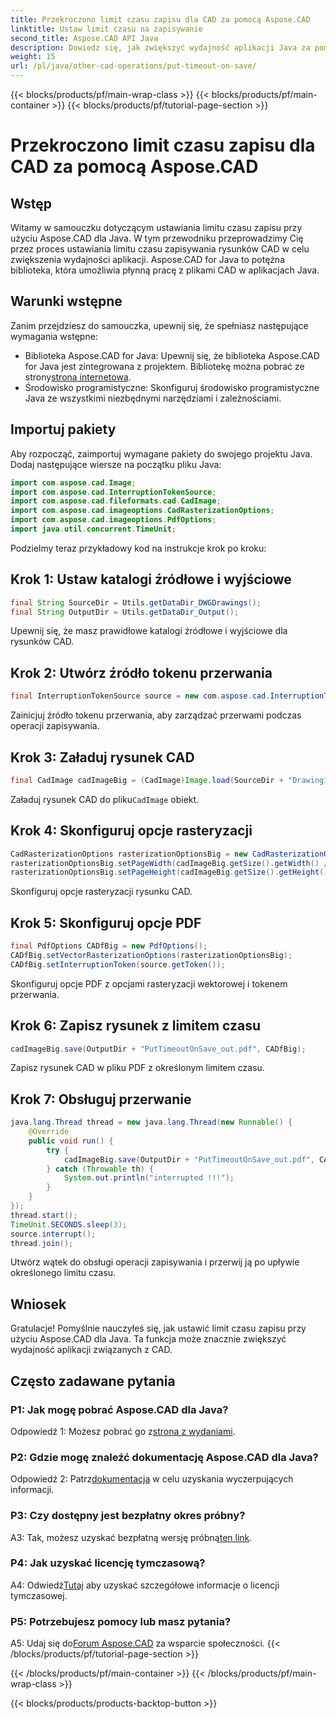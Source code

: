 ```yaml
---
title: Przekroczono limit czasu zapisu dla CAD za pomocą Aspose.CAD
linktitle: Ustaw limit czasu na zapisywanie
second_title: Aspose.CAD API Java
description: Dowiedz się, jak zwiększyć wydajność aplikacji Java za pomocą Aspose.CAD. Ustaw limit czasu zapisu rysunków CAD. Postępuj zgodnie z naszym przewodnikiem krok po kroku.
weight: 15
url: /pl/java/other-cad-operations/put-timeout-on-save/
---
```


{{< blocks/products/pf/main-wrap-class >}}
{{< blocks/products/pf/main-container >}}
{{< blocks/products/pf/tutorial-page-section >}}

# Przekroczono limit czasu zapisu dla CAD za pomocą Aspose.CAD

## Wstęp

Witamy w samouczku dotyczącym ustawiania limitu czasu zapisu przy użyciu Aspose.CAD dla Java. W tym przewodniku przeprowadzimy Cię przez proces ustawiania limitu czasu zapisywania rysunków CAD w celu zwiększenia wydajności aplikacji. Aspose.CAD for Java to potężna biblioteka, która umożliwia płynną pracę z plikami CAD w aplikacjach Java.

## Warunki wstępne

Zanim przejdziesz do samouczka, upewnij się, że spełniasz następujące wymagania wstępne:
-  Biblioteka Aspose.CAD for Java: Upewnij się, że biblioteka Aspose.CAD for Java jest zintegrowana z projektem. Bibliotekę można pobrać ze strony[strona internetowa](https://releases.aspose.com/cad/java/).
- Środowisko programistyczne: Skonfiguruj środowisko programistyczne Java ze wszystkimi niezbędnymi narzędziami i zależnościami.

## Importuj pakiety

Aby rozpocząć, zaimportuj wymagane pakiety do swojego projektu Java. Dodaj następujące wiersze na początku pliku Java:

```java
import com.aspose.cad.Image;
import com.aspose.cad.InterruptionTokenSource;
import com.aspose.cad.fileformats.cad.CadImage;
import com.aspose.cad.imageoptions.CadRasterizationOptions;
import com.aspose.cad.imageoptions.PdfOptions;
import java.util.concurrent.TimeUnit;
```

Podzielmy teraz przykładowy kod na instrukcje krok po kroku:

## Krok 1: Ustaw katalogi źródłowe i wyjściowe

```java
final String SourceDir = Utils.getDataDir_DWGDrawings();
final String OutputDir = Utils.getDataDir_Output();
```

Upewnij się, że masz prawidłowe katalogi źródłowe i wyjściowe dla rysunków CAD.

## Krok 2: Utwórz źródło tokenu przerwania

```java
final InterruptionTokenSource source = new com.aspose.cad.InterruptionTokenSource();
```

Zainicjuj źródło tokenu przerwania, aby zarządzać przerwami podczas operacji zapisywania.

## Krok 3: Załaduj rysunek CAD

```java
final CadImage cadImageBig = (CadImage)Image.load(SourceDir + "Drawing11.dwg");
```

 Załaduj rysunek CAD do pliku`CadImage` obiekt.

## Krok 4: Skonfiguruj opcje rasteryzacji

```java
CadRasterizationOptions rasterizationOptionsBig = new CadRasterizationOptions();
rasterizationOptionsBig.setPageWidth(cadImageBig.getSize().getWidth() / 2);
rasterizationOptionsBig.setPageHeight(cadImageBig.getSize().getHeight() / 2);
```

Skonfiguruj opcje rasteryzacji rysunku CAD.

## Krok 5: Skonfiguruj opcje PDF

```java
final PdfOptions CADfBig = new PdfOptions();
CADfBig.setVectorRasterizationOptions(rasterizationOptionsBig);
CADfBig.setInterruptionToken(source.getToken());
```

Skonfiguruj opcje PDF z opcjami rasteryzacji wektorowej i tokenem przerwania.

## Krok 6: Zapisz rysunek z limitem czasu

```java
cadImageBig.save(OutputDir + "PutTimeoutOnSave_out.pdf", CADfBig);
```

Zapisz rysunek CAD w pliku PDF z określonym limitem czasu.

## Krok 7: Obsługuj przerwanie

```java
java.lang.Thread thread = new java.lang.Thread(new Runnable() {
    @Override
    public void run() {
        try {
            cadImageBig.save(OutputDir + "PutTimeoutOnSave_out.pdf", CADfBig);
        } catch (Throwable th) {
            System.out.println("interrupted !!!");
        }
    }
});
thread.start();
TimeUnit.SECONDS.sleep(3);
source.interrupt();
thread.join();
```

Utwórz wątek do obsługi operacji zapisywania i przerwij ją po upływie określonego limitu czasu.

## Wniosek

Gratulacje! Pomyślnie nauczyłeś się, jak ustawić limit czasu zapisu przy użyciu Aspose.CAD dla Java. Ta funkcja może znacznie zwiększyć wydajność aplikacji związanych z CAD.

## Często zadawane pytania

### P1: Jak mogę pobrać Aspose.CAD dla Java?

 Odpowiedź 1: Możesz pobrać go z[strona z wydaniami](https://releases.aspose.com/cad/java/).

### P2: Gdzie mogę znaleźć dokumentację Aspose.CAD dla Java?

 Odpowiedź 2: Patrz[dokumentacja](https://reference.aspose.com/cad/java/) w celu uzyskania wyczerpujących informacji.

### P3: Czy dostępny jest bezpłatny okres próbny?

A3: Tak, możesz uzyskać bezpłatną wersję próbną[ten link](https://releases.aspose.com/).

### P4: Jak uzyskać licencję tymczasową?

 A4: Odwiedź[Tutaj](https://purchase.aspose.com/temporary-license/) aby uzyskać szczegółowe informacje o licencji tymczasowej.

### P5: Potrzebujesz pomocy lub masz pytania?

 A5: Udaj się do[Forum Aspose.CAD](https://forum.aspose.com/c/cad/19) za wsparcie społeczności.
{{< /blocks/products/pf/tutorial-page-section >}}

{{< /blocks/products/pf/main-container >}}
{{< /blocks/products/pf/main-wrap-class >}}

{{< blocks/products/products-backtop-button >}}

